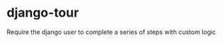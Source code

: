 
django-tour
==================
Require the django user to complete a series of steps with custom logic
